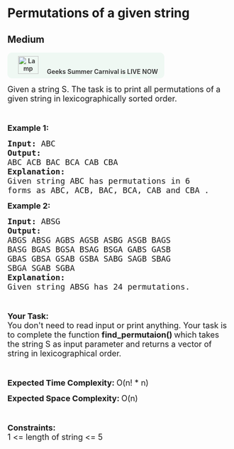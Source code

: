 # Permutations of a given string
## Medium 
<div class="problem-statement">
                <p><a onclick="gtagHelperFunction('clickopen','salesevent_gsc_problemspage_promobanner')" href="https://practice.geeksforgeeks.org/summer-carnival-2022?utm_source=practiceproblems&amp;utm_medium=problemspromobanner&amp;utm_campaign=gsc22" target="_blank"></a></p><div style="margin: 14px 0px !important;" class="row"><a onclick="gtagHelperFunction('clickopen','salesevent_gsc_problemspage_promobanner')" href="https://practice.geeksforgeeks.org/summer-carnival-2022?utm_source=practiceproblems&amp;utm_medium=problemspromobanner&amp;utm_campaign=gsc22" target="_blank">             <div class="col-md-12" style="cursor: pointer; background: 0% 0% no-repeat padding-box padding-box rgb(239, 248, 243); align-items: center; position: relative; padding: 1.5%; border-radius: 10px; display: inline-block; text-align: center; font-weight: 600; color: rgb(51, 51, 51); --darkreader-inline-bgimage: initial; --darkreader-inline-bgcolor:#142d23; --darkreader-inline-color:#c8c3bc;" data-darkreader-inline-bgimage="" data-darkreader-inline-bgcolor="" data-darkreader-inline-color=""> <img src="https://media.geeksforgeeks.org/img-practice/gcs2022thumbnail-1649059370.png" alt="Lamp" width="46" height="40" style="background: 0% 0% no-repeat padding-box padding-box transparent; opacity: 1; margin: 0px 16px; --darkreader-inline-bgimage: initial; --darkreader-inline-bgcolor:transparent;" data-darkreader-inline-bgimage="" data-darkreader-inline-bgcolor="" class="img-responsive"> Geeks Summer Carnival is LIVE NOW &nbsp; <i class="fa fa-external-link" aria-hidden="true"></i> </div></a></div><p><span style="font-size:18px">Given a string S. The task is to print all permutations of a given string in lexicographically sorted order.</span></p>

<p>&nbsp;</p>

<p><strong><span style="font-size:18px">Example 1:</span></strong></p>

<pre><span style="font-size:18px"><strong>Input: </strong>ABC</span>
<strong><span style="font-size:18px">Output:</span></strong>
<span style="font-size:18px">ABC ACB BAC BCA CAB CBA</span>
<span style="font-size:18px"><strong>Explanation:</strong></span>
<span style="font-size:18px">Given string ABC has permutations in 6 </span>
<span style="font-size:18px">forms as ABC, ACB, BAC, BCA, CAB and CBA .</span>
</pre>

<p><strong><span style="font-size:18px">Example 2:</span></strong></p>

<pre><span style="font-size:18px"><strong>Input: </strong>ABSG</span>
<strong><span style="font-size:18px">Output:</span></strong>
<span style="font-size:18px">ABGS ABSG AGBS AGSB ASBG ASGB BAGS 
BASG BGAS BGSA BSAG BSGA GABS GASB 
GBAS GBSA GSAB GSBA SABG SAGB SBAG 
SBGA SGAB SGBA
</span><span style="font-size:18px"><strong>Explanation:</strong></span>
<span style="font-size:18px">Given string ABSG has 24 permutations.</span>
</pre>

<p>&nbsp;</p>

<p><span style="font-size:18px"><strong>Your Task:&nbsp;&nbsp;</strong><br>
You don't need to read input or print anything. Your task is to complete the function <strong>find_permutaion()&nbsp;</strong>which takes the string S as input parameter and returns a vector of string in lexicographical order.</span></p>

<p>&nbsp;</p>

<p><span style="font-size:18px"><strong>Expected Time Complexity:&nbsp;</strong>O(n! * n)</span></p>

<p><span style="font-size:18px"><strong>Expected Space&nbsp;Complexity:&nbsp;</strong>O(n)</span></p>

<p>&nbsp;</p>

<p><span style="font-size:18px"><strong>Constraints:</strong><br>
1 &lt;= length of string &lt;= 5</span><br>
&nbsp;</p>

<p>&nbsp;</p>
 <p></p>
            </div>